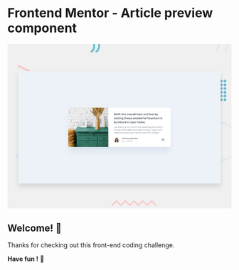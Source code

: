 # Frontend Mentor - Article preview component

![Design preview for the Article preview component coding challenge](./design/desktop-preview.jpg)

## Welcome! 👋

Thanks for checking out this front-end coding challenge.





**Have fun !** 🚀
